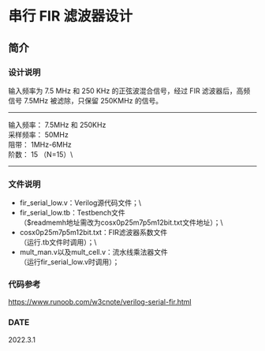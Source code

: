 # 串行 FIR 滤波器设计
## 简介
### 设计说明
输入频率为 7.5 MHz 和 250 KHz 的正弦波混合信号，经过 FIR 滤波器后，高频信号 7.5MHz 被滤除，只保留 250KMHz 的信号。
***
输入频率：    7.5MHz 和 250KHz\
采样频率：    50MHz\
阻带：           1MHz-6MHz\
阶数：           15 （N=15）\
***
### 文件说明
- fir_serial_low.v：Verilog源代码文件；\
- fir_serial_low.tb：Testbench文件\
（$readmemh地址需改为cosx0p25m7p5m12bit.txt文件地址）；\
- cosx0p25m7p5m12bit.txt：FIR滤波器系数文件\
（运行.tb文件时调用）；\
- mult_man.v以及mult_cell.v：流水线乘法器文件\
（运行fir_serial_low.v时调用）；
### 代码参考
https://www.runoob.com/w3cnote/verilog-serial-fir.html
### DATE 
2022.3.1
